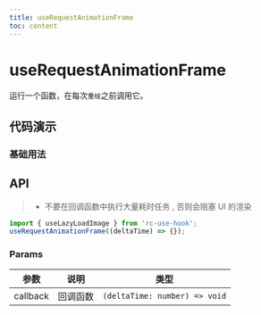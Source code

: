 ```yaml
---
title: useRequestAnimationFrame
toc: content
---
```


# useRequestAnimationFrame

运行一个函数，在每次`重绘`之前调用它。

## 代码演示

### 基础用法

<code src="./demos/Demo1.tsx" ></code>

## API

> - 不要在回调函数中执行大量耗时任务 , 否则会阻塞 UI 的渲染

```ts
import { useLazyLoadImage } from 'rc-use-hook';
useRequestAnimationFrame((deltaTime) => {});
```

### Params

|   参数   |   说明   |             类型              |
| :------: | :------: | :---------------------------: |
| callback | 回调函数 | `(deltaTime: number) => void` |
